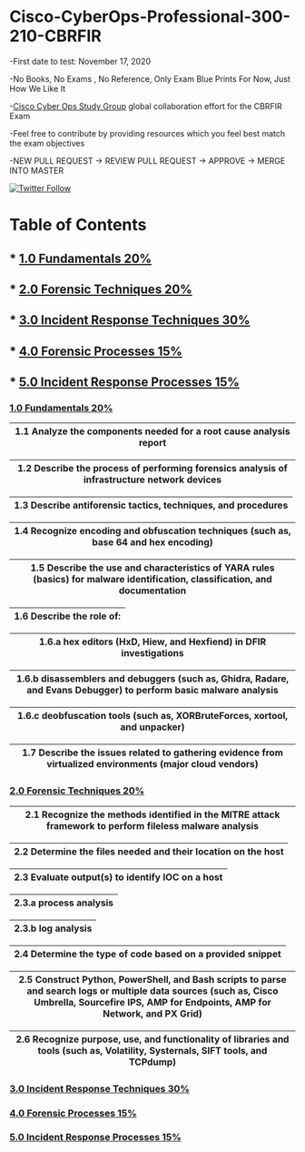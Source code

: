 # Cisco-CyberOps-Professional-300-210-CBRFIR
-First date to test: November 17, 2020

-No Books, No Exams , No Reference, Only Exam Blue Prints For Now, Just How We Like It

-[Cisco Cyber Ops Study Group](https://www.facebook.com/groups/414895922232717/) global collaboration effort for the CBRFIR Exam

-Feel free to contribute by providing resources which you feel best match the exam objectives

-NEW PULL REQUEST -> REVIEW PULL REQUEST -> APPROVE -> MERGE INTO MASTER

[![Twitter Follow](https://img.shields.io/twitter/follow/DoGByTeZN.svg?style=social&label=Follow%20%40DoGByTeZN)](https://twitter.com/DoGByTeZN)

# Table of Contents
## * [1.0 Fundamentals 20%](https://github.com/DoGByTe-ZN/Cisco-CyberOps-Professional-300-210-CBRFIR/blob/master/README.md#10-fundamentals-20)
## * [2.0 Forensic Techniques 20%](https://github.com/DoGByTe-ZN/Cisco-CyberOps-Professional-300-210-CBRFIR/blob/master/README.md#20-forensic-techniques-20)
## * [3.0 Incident Response Techniques 30%](https://github.com/DoGByTe-ZN/Cisco-CyberOps-Professional-300-210-CBRFIR/blob/master/README.md#30-incident-response-techniques-30)
## * [4.0 Forensic Processes 15%](https://github.com/DoGByTe-ZN/Cisco-CyberOps-Professional-300-210-CBRFIR/blob/master/README.md#40-forensic-processes-15)
## * [5.0 Incident Response Processes 15%](https://github.com/DoGByTe-ZN/Cisco-CyberOps-Professional-300-210-CBRFIR/blob/master/README.md#50-incident-response-processes-15)

### [1.0 Fundamentals 20%](https://github.com/DoGByTe-ZN/Cisco-CyberOps-Professional-350-201-CBRCOR/blob/master/README.md#10-fundamentals-20)

1.1 Analyze the components needed for a root cause analysis report |  
----  |  

1.2 Describe the process of performing forensics analysis of infrastructure network devices |  
----  |  

1.3 Describe antiforensic tactics, techniques, and procedures |  
----  |  

1.4 Recognize encoding and obfuscation techniques (such as, base 64 and hex encoding) |  
----  |  

1.5 Describe the use and characteristics of YARA rules (basics) for malware identification, classification, and documentation |  
----  |  

1.6 Describe the role of: |  
----  |  

1.6.a hex editors (HxD, Hiew, and Hexfiend) in DFIR investigations |  
----  |  

1.6.b disassemblers and debuggers (such as, Ghidra, Radare, and Evans Debugger) to perform basic malware analysis |  
----  |  

1.6.c deobfuscation tools (such as, XORBruteForces, xortool, and unpacker) |  
----  |  

1.7 Describe the issues related to gathering evidence from virtualized environments (major cloud vendors) |  
----  |  


### [2.0 Forensic Techniques 20%](https://github.com/DoGByTe-ZN/Cisco-CyberOps-Professional-350-201-CBRCOR/blob/master/README.md#10-fundamentals-20)

2.1 Recognize the methods identified in the MITRE attack framework to perform fileless malware analysis |  
----  |  

2.2 Determine the files needed and their location on the host |  
----  |  

2.3 Evaluate output(s) to identify IOC on a host |  
----  |  

2.3.a  process analysis |  
----  |  

2.3.b log analysis |  
----  |  

2.4 Determine the type of code based on a provided snippet |  
----  |  

2.5 Construct Python, PowerShell, and Bash scripts to parse and search logs or multiple data sources (such as, Cisco Umbrella, Sourcefire IPS, AMP for Endpoints, AMP for Network, and PX Grid) |  
----  |  

2.6 Recognize purpose, use, and functionality of libraries and tools (such as, Volatility, Systernals, SIFT tools, and TCPdump) |  
----  |  

### [3.0 Incident Response Techniques 30%](https://github.com/DoGByTe-ZN/Cisco-CyberOps-Professional-350-201-CBRCOR/blob/master/README.md#10-fundamentals-20)

### [4.0 Forensic Processes 15%](https://github.com/DoGByTe-ZN/Cisco-CyberOps-Professional-350-201-CBRCOR/blob/master/README.md#10-fundamentals-20)

### [5.0 Incident Response Processes 15%](https://github.com/DoGByTe-ZN/Cisco-CyberOps-Professional-350-201-CBRCOR/blob/master/README.md#10-fundamentals-20)
